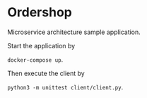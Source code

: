 # Ordershop
Microservice architecture sample application.

Start the application by

`docker-compose up`.

Then execute the client by

`python3 -m unittest client/client.py`.
